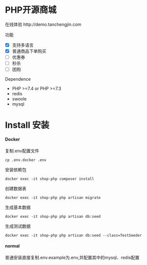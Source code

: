 <h1>PHP开源商城</h1>
在线体验 http://demo.tanchengjin.com

功能
- [x] 支持多语言
- [x] 普通商品下单购买
- [ ] 优惠券
- [ ] 秒杀
- [ ] 团购

Dependence
- PHP >=7.4 or PHP >=7.3
- redis
- swoole
- mysql


# Install 安装

#### Docker

复制.env配置文件
````
cp .env.docker .env
````

安装依赖包
```
docker exec -it shop-php composer install
```

创建数据表
```
docker exec -it shop-php php artisan migrate
```
生成基本数据
```
docker exec -it shop-php php artisan db:seed
```
生成测试数据
```
docker exec -it shop-php php artisan db:seed --class=TestSeeder
```

#### normal
普通安装直接复制.env.example为.env,并配置其中的mysql、redis配置


